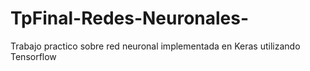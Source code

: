 # TpFinal-Redes-Neuronales-
Trabajo practico sobre red neuronal implementada en Keras utilizando Tensorflow 
